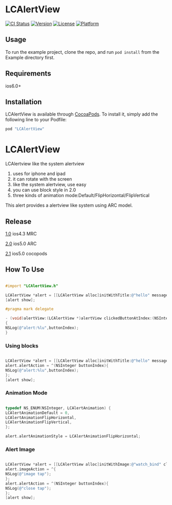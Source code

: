 # LCAlertView

[![CI Status](http://img.shields.io/travis/xulicheng/LCAlertView.svg?style=flat)](https://travis-ci.org/xulicheng/LCAlertView)
[![Version](https://img.shields.io/cocoapods/v/LCAlertView.svg?style=flat)](http://cocoapods.org/pods/LCAlertView)
[![License](https://img.shields.io/cocoapods/l/LCAlertView.svg?style=flat)](http://cocoapods.org/pods/LCAlertView)
[![Platform](https://img.shields.io/cocoapods/p/LCAlertView.svg?style=flat)](http://cocoapods.org/pods/LCAlertView)

## Usage

To run the example project, clone the repo, and run `pod install` from the Example directory first.

## Requirements

ios6.0+

## Installation

LCAlertView is available through [CocoaPods](http://cocoapods.org). To install
it, simply add the following line to your Podfile:

```ruby
pod "LCAlertView"
```

LCAlertView
=========
LCAlertview like the system alertview

1. uses for iphone and ipad
2. it can rotate with the screen
3. like the system alertview, use easy
4. you can use block style in 2.0
5. three kinds of animation mode:Default/FlipHorizontal/FlipVertical

This alert provides a alertview like system using ARC model.

Release
----------
[1.0](https://github.com/dudongdaoqi/LCAlertView/tree/1.0) ios4.3 MRC

[2.0](https://github.com/dudongdaoqi/LCAlertView/releases/tag/v2.0) ios5.0 ARC

[2.1](https://github.com/dudongdaoqi/LCAlertView/releases/tag/2.1.0) ios5.0 cocopods

How To Use
----------

```objective-c

#import "LCAlertView.h"

LCAlertView *alert = [[LCAlertView alloc]initWithTitle:@"hello" message:@"are you ready" delegate:self cancelButtonTitle:@"cancle" otherButtonTitles:@"sure",nil];
[alert show]; 

#pragma mark delegate

- (void)alertView:(LCAlertView *)alertView clickedButtonAtIndex:(NSInteger)buttonIndex
{
NSLog(@"alert:%lu",buttonIndex);
}
```

### Using blocks

```objective-c

LCAlertView *alert = [[LCAlertView alloc]initWithTitle:@"hello" message:@"are you ready" delegate:self cancelButtonTitle:@"cancle" otherButtonTitles:@"yes",nil];
alert.alertAction = ^(NSInteger buttonIndex){
NSLog(@"alert:%lu",buttonIndex);
};
[alert show];

```

### Animation Mode

```objective-c

typedef NS_ENUM(NSInteger, LCAlertAnimation) {
LCAlertAnimationDefault = 0,
LCAlertAnimationFlipHorizontal,
LCAlertAnimationFlipVertical,
};

alert.alertAnimationStyle = LCAlertAnimationFlipHorizontal;

```

### Alert Image


```objective-c

LCAlertView *alert = [[LCAlertView alloc]initWithImage:@"watch_bind" closeImage:@"confirm_delete" delegate:self];
alert.imageAction = ^{
NSLog(@"image tap");
};
alert.alertAction = ^(NSInteger buttonIndex){
NSLog(@"close tap");
};
[alert show];

```

